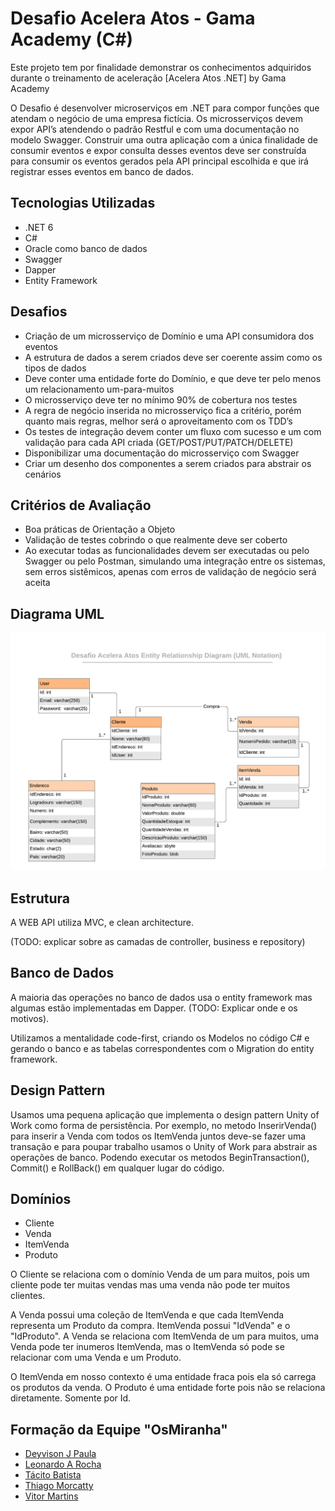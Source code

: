 # Desafio Acelera Atos - Gama Academy (C#)

Este projeto tem por finalidade demonstrar os conhecimentos adquiridos durante o treinamento de aceleração [Acelera Atos .NET] by Gama Academy

  O Desafio é desenvolver microserviços em .NET para compor funções que atendam o negócio de uma empresa fictícia. Os microsserviços devem expor API’s atendendo o padrão Restful e com uma documentação no modelo Swagger.
  Construir uma outra aplicação com a única finalidade de consumir eventos e expor consulta desses eventos deve ser construída para consumir os eventos gerados pela API principal escolhida e que irá registrar esses eventos em banco de dados.

## Tecnologias Utilizadas

- .NET 6
- C#
- Oracle como banco de dados
- Swagger
- Dapper
- Entity Framework

## Desafios

- Criação de um microsserviço de Domínio e uma API consumidora dos eventos
- A estrutura de dados a serem criados deve ser coerente assim como os tipos de dados
- Deve conter uma entidade forte do Domínio, e que deve ter pelo menos um relacionamento um-para-muitos
- O microsserviço deve ter no mínimo 90% de cobertura nos testes
- A regra de negócio inserida no microsserviço fica a critério, porém quanto mais regras, melhor será o aproveitamento com os TDD’s
- Os testes de integração devem conter um fluxo com sucesso e um com validação para cada API criada (GET/POST/PUT/PATCH/DELETE)
- Disponibilizar uma documentação do microsserviço com Swagger
- Criar um desenho dos componentes a serem criados para abstrair os cenários

## Critérios de Avaliação

-  Boa práticas de Orientação a Objeto
- Validação de testes cobrindo o que realmente deve ser coberto
- Ao executar todas as funcionalidades devem ser executadas ou pelo Swagger ou pelo Postman, simulando uma integração entre os sistemas, sem erros sistêmicos, apenas com erros de validação de negócio será aceita

## Diagrama UML

<p align="center">
  <img src="diagrama.png" title="diagrama uml">
</p>

## Estrutura

A WEB API utiliza MVC, e clean architecture.

(TODO: explicar sobre as camadas de controller, business e repository)

## Banco de Dados

A maioria das operações no banco de dados usa o entity framework mas algumas estão implementadas em Dapper. (TODO: Explicar onde e os motivos).

Utilizamos a mentalidade code-first, criando os Modelos no código C# e gerando o banco e as tabelas correspondentes com o Migration do entity framework.

## Design Pattern

Usamos uma pequena aplicação que implementa o design pattern Unity of Work como forma de persistência. Por exemplo, no metodo InserirVenda() para inserir a Venda com todos os ItemVenda juntos deve-se fazer uma transação e para poupar trabalho usamos o Unity of Work para abstrair as operações de banco. Podendo executar os metodos BeginTransaction(), Commit() e RollBack() em qualquer lugar do código.

## Domínios
- Cliente
- Venda
- ItemVenda
- Produto

O Cliente se relaciona com o domínio Venda de um para muitos, pois um cliente pode ter muitas vendas mas uma venda não pode ter muitos clientes. 

A Venda possui uma coleção de ItemVenda e que cada ItemVenda representa um Produto da compra. ItemVenda possui "IdVenda" e o "IdProduto". A Venda se relaciona com ItemVenda de um para muitos, uma Venda pode ter inumeros ItemVenda, mas o ItemVenda só pode se relacionar com uma Venda e um Produto.

O ItemVenda em nosso contexto é uma entidade fraca pois ela só carrega os produtos da venda. O Produto é uma entidade forte pois não se relaciona diretamente. Somente por Id.

## Formação da Equipe "OsMiranha"

- <a href="https://github.com/deyvisonjp">Deyvison J Paula </a>
- <a href="https://github.com/leoasprinorocha">Leonardo A Rocha </a>
- <a href="https://github.com/tacitobatista">Tácito Batista </a>
- <a href="https://github.com/thiagomorcatty">Thiago Morcatty </a>
- <a href="https://github.com/vitormartins1">Vitor Martins </a>
